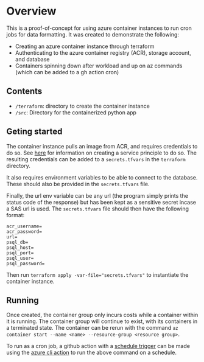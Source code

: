 # Overview

This is a proof-of-concept for using azure container instances to run cron jobs for data formatting. It was created to demonstrate the following:
- Creating an azure container instance through terraform
- Authenticating to the azure container registry (ACR), storage account, and database
- Containers spinning down after workload and up on az commands (which can be added to a gh action cron)

## Contents

- `/terraform`: directory to create the container instance
- `/src`: Directory for the containerized python app

## Geting started

The container instance pulls an image from ACR, and requires credentials to do so. See [here](https://docs.microsoft.com/en-us/azure/container-registry/container-registry-auth-aci#create-a-service-principal) for information on creating a service principle to do so. The resulting credentials can be added to a `secrets.tfvars` in the `terraform` directory.

It also requires environment variables to be able to connect to the database. These should also be provided in the `secrets.tfvars` file.

Finally, the url env variable can be any url (the program simply prints the status code of the response) but has been kept as a sensitive secret incase a SAS url is used. The `secrets.tfvars` file should then have the following format:

```
acr_username=
acr_password=
url=
psql_db=
psql_host=
psql_port=
psql_user=
psql_password=
```

Then run `terraform apply -var-file="secrets.tfvars"` to instantiate the container instance.

## Running

Once created, the container group only incurs costs while a container within it is running. The container group will continue to exist, with its containers in a terminated state. The container can be rerun with the command `az container start --name <name> --resource-group <resource group>`.

To run as a cron job, a github action with a [schedule trigger](https://docs.github.com/en/actions/using-workflows/events-that-trigger-workflows#schedule) can be made using the [azure cli action](https://github.com/marketplace/actions/azure-cli-action) to run the above command on a schedule.